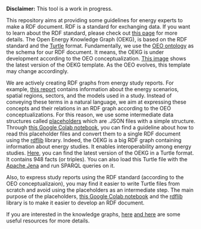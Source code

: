 **Disclaimer:** This tool is a work in progress.

This repository aims at providing some guidelines for energy experts to make a RDF document. RDF is a standard for exchanging data. If you want to learn about the RDF standard, please check out [this page](https://www.w3.org/RDF/) for more details. The Open Energy Knowledge Graph (OEKG), is based on the RDF standard and the [Turtle](https://www.w3.org/TR/turtle/) format. Fundamentally, we use the [OEO ontology](https://github.com/OpenEnergyPlatform/ontology) as the schema for our RDF document. It means, the OEKG is under development according to the OEO conceptualization. [This image](https://github.com/OpenEnergyPlatform/oekg/blob/main/OEKG-Template/OEKG_Template_V1.0.1.pdf) shows the latest version of the OEKG template. As the OEO evolves, this template may change accordingly. 


We are actively creating RDF graphs from energy study reports. For example, [this report](https://www.oeko.de/publikationen/p-details/klimaschutzszenario-2050-2-endbericht) contains information about the energy scenarios, spatial regions, sectors, and the models used in a study. Instead of conveying these terms in a natural language, we aim at expressing these concepts and their relations in an RDF graph according to the OEO conceptualizations. For this reason, we use some intermediate data structures called [placeholders](https://github.com/OpenEnergyPlatform/oekg/tree/main/place-holders)  which are  .JSON files with a simple structure. Through [this Google Colab notebook](https://github.com/OpenEnergyPlatform/oekg/blob/main/How-to-develop-OEKG/How_to_develop_OEPKG.ipynb), you can find a guideline about how to read this placeholder files and convert them to a single RDF document using the [rdflib](https://github.com/RDFLib/rdflib) library. Indeed, the OEKG is a big RDF graph containing information about energy studies. It enables interoperability among energy studies. [Here](https://github.com/OpenEnergyPlatform/oekg/tree/main/OEKG-Turtle), you can find the latest version of the OEKG in a Turtle format. It contains 948 facts (or triples). You can also load this Turtle file with the [Apache Jena](https://jena.apache.org/) and run SPARQL queries on it.

Also, to express study reports using the RDF standard (according to the OEO conceptualizaion), you may find it easier to write Turtle files from scratch and avoid using the placeholders as an intermediate step. The main purpose of the placeholders, [this Google Colab notebook](https://github.com/OpenEnergyPlatform/oekg/blob/main/How-to-develop-OEKG/How_to_develop_OEPKG.ipynb) and the [rdflib](https://github.com/RDFLib/rdflib) library is to make it easier to develop an RDF document.


If you are interested in the knowledge graphs, [here](https://neo4j.com/knowledge-graphs-data-in-context-for-responsive-businesses/?utm_program=emea-prospecting&utm_source=google&utm_medium=cpc&utm_campaign=emea-search-offers&utm_adgroup=ebook-knowledge-graphs&utm_content=ebook-knowledge-graphs&utm_placement=&utm_keyword=define%20knowledge%20graph&utm_network=g&gclid=Cj0KCQjw1tGUBhDXARIsAIJx01mim5CuQ2uQoiLpzYmnlrsYzZk0virUTkGKFEsoqKYxNCQMEyYHbZUaAhiZEALw_wcB)
[and here](https://www.ibm.com/cloud/learn/knowledge-graph#:~:text=A%20knowledge%20graph%2C%20also%20known,the%20term%20knowledge%20%E2%80%9Cgraph.%E2%80%9D) are some useful resources for more details.
